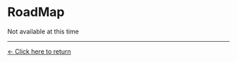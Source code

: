 # RoadMap

Not available at this time 

---

[← Click here to return](https://github.com/yevhenii-sushik/SCE) 


<!-- Project Name: #SCE (Systeam Control Education) -->
<!-- Author: Yevhenii Sushik -->
<!-- License: Non-Commercial Attribution License -->